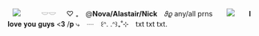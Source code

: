  ⠀![](https://files.catbox.moe/fgz93s.gif )⠀⠀⠀⠀𓎟𓎟⠀⠀♡ ₊⠀ @**Nova/Alastair/Nick** ⠀𝜗𝜚  any/all prns
 ⠀⠀ ![](https://files.catbox.moe/v7fhfp.png)　　𝐈 𝐥𝐨𝐯𝐞 𝐲𝐨𝐮 𝐠𝐮𝐲𝐬 <𝟑 /𝐩
 ⤷　┈　꒰ᐢ. .ᐢ꒱₊˚⊹　txt txt txt.
